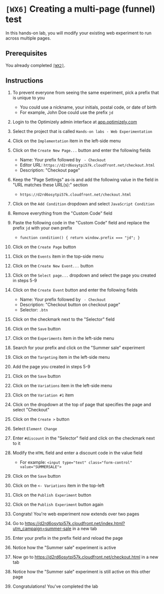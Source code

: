 # `[WX6]`  Creating a multi-page (funnel) test

In this hands-on lab, you will modify your existing web experiment to run across multiple pages.

## Prerequisites

You already completed [`[WX2]`](../wx2/).

## Instructions

1. To prevent everyone from seeing the same experiment, pick a prefix that is unique to you
    - You could use a nickname, your initials, postal code, or date of birth
    - For example, John Doe could use the prefix `jd`
1. Login to the Optimizely admin interface at [app.optimizely.com](https://app.optimizely.com/)
1. Select the project that is called `Hands-on labs - Web Experimentation`

1. Click on the `Implementation` item in the left-side menu
1. Click on the `Create New Page...` button and enter the following fields
    - Name: Your prefix followed by ` - Checkout`
    - Editor URL: `https://d2rd6osytpi57k.cloudfront.net/checkout.html`
    - Description: "Checkout page"
1. Keep the "Page Settings" as-is and add the following value in the field in "URL matches these URL(s):" section
    - `https://d2rd6osytpi57k.cloudfront.net/checkout.html`
1. Click on the `Add Condition` dropdown and select `JavaScript Condition`
1. Remove everything from the "Custom Code" field
1. Paste the following code in the "Custom Code" field and replace the prefix `jd` with your own prefix
    - `function condition() { return window.prefix === "jd"; }`
1. Click on the `Create Page` button

1. Click on the `Events` item in the top-side menu
1. Click on the `Create New Event...` button
1. Click on the `Select page...` dropdown and select the page you created in steps 5-9
1. Click on the `Create Event` button and enter the following fields
    - Name: Your prefix followed by ` - Checkout`
    - Description: "Checkout button on checkout page"
    - Selector: `.btn`
1. Click on the checkmark next to the "Selector" field
1. Click on the `Save` button

1. Click on the `Experiments` item in the left-side menu
1. Search for your prefix and click on the "Summer sale" experiment
1. Click on the `Targeting` item in the left-side menu
1. Add the page you created in steps 5-9
1. Click on the `Save` button

1. Click on the `Variations` item in the left-side menu
1. Click on the `Variation #1` item
1. Click on the dropdown at the top of page that specifies the page and select "Checkout"
1. Click on the `Create >` button
1. Select `Element Change`
1. Enter `#discount` in the "Selector" field and click on the checkmark next to it
1. Modify the `HTML` field and enter a discount code in the value field
    - For example: `<input type="text" class="form-control" value="SUMMERSALE">`
1. Click on the `Save` button

1. Click on the `<- Variations` item in the top-left
1. Click on the `Publish Experiment` button
1. Click on the `Publish Experiment` button again
1. Congrats! You're web experiment now extends over two pages
1. Go to https://d2rd6osytpi57k.cloudfront.net/index.html?utm_campaign=summer-sale in a new tab
1. Enter your prefix in the prefix field and reload the page
1. Notice how the "Summer sale" experiment is active
1. Now go to https://d2rd6osytpi57k.cloudfront.net/checkout.html in a new tab
1. Notice how the "Summer sale" experiment is still active on this other page
1. Congratulations! You've completed the lab